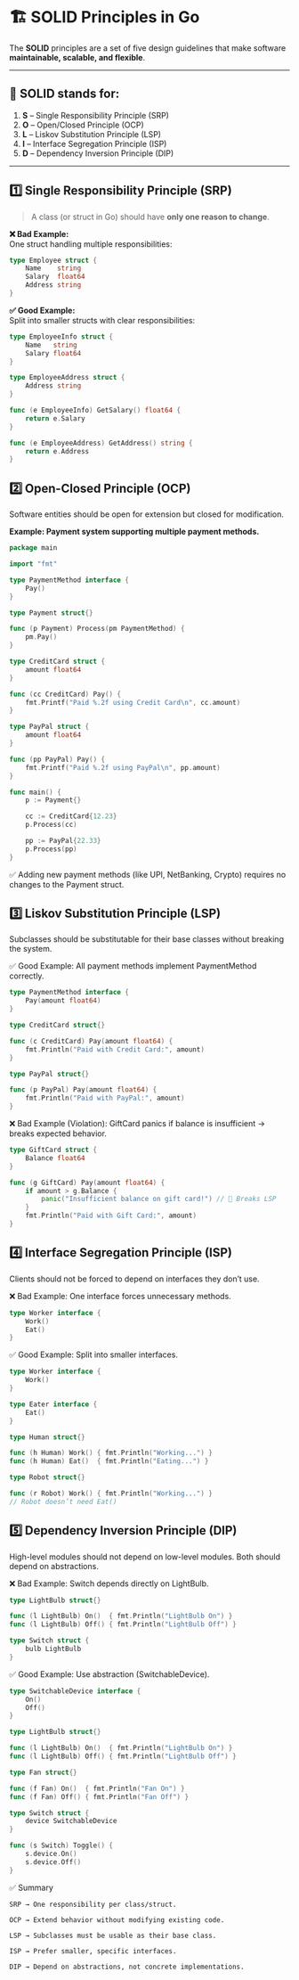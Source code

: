 # 🏗️ SOLID Principles in Go

The **SOLID** principles are a set of five design guidelines that make software **maintainable, scalable, and flexible**.  

---

## 📌 SOLID stands for:

1. **S** – Single Responsibility Principle (SRP)  
2. **O** – Open/Closed Principle (OCP)  
3. **L** – Liskov Substitution Principle (LSP)  
4. **I** – Interface Segregation Principle (ISP)  
5. **D** – Dependency Inversion Principle (DIP)  

---

## 1️⃣ Single Responsibility Principle (SRP)

> A class (or struct in Go) should have **only one reason to change**.  

**❌ Bad Example:**  
One struct handling multiple responsibilities:  

```go
type Employee struct {
    Name    string
    Salary  float64
    Address string
}
```


**✅ Good Example:**  
Split into smaller structs with clear responsibilities:
```go
type EmployeeInfo struct {
    Name   string
    Salary float64
}

type EmployeeAddress struct {
    Address string
}

func (e EmployeeInfo) GetSalary() float64 {
    return e.Salary
}

func (e EmployeeAddress) GetAddress() string {
    return e.Address
}
```



## 2️⃣ Open-Closed Principle (OCP)

Software entities should be open for extension but closed for modification.

**Example: Payment system supporting multiple payment methods.**

```go
package main

import "fmt"

type PaymentMethod interface {
    Pay()
}

type Payment struct{}

func (p Payment) Process(pm PaymentMethod) {
    pm.Pay()
}

type CreditCard struct {
    amount float64
}

func (cc CreditCard) Pay() {
    fmt.Printf("Paid %.2f using Credit Card\n", cc.amount)
}

type PayPal struct {
    amount float64
}

func (pp PayPal) Pay() {
    fmt.Printf("Paid %.2f using PayPal\n", pp.amount)
}

func main() {
    p := Payment{}

    cc := CreditCard{12.23}
    p.Process(cc)

    pp := PayPal{22.33}
    p.Process(pp)
}
```

✅ Adding new payment methods (like UPI, NetBanking, Crypto) requires no changes to the Payment struct.

## 3️⃣ Liskov Substitution Principle (LSP)

Subclasses should be substitutable for their base classes without breaking the system.

✅ Good Example:
All payment methods implement PaymentMethod correctly.

```go
type PaymentMethod interface {
    Pay(amount float64)
}

type CreditCard struct{}

func (c CreditCard) Pay(amount float64) {
    fmt.Println("Paid with Credit Card:", amount)
}

type PayPal struct{}

func (p PayPal) Pay(amount float64) {
    fmt.Println("Paid with PayPal:", amount)
}
```


❌ Bad Example (Violation):
GiftCard panics if balance is insufficient → breaks expected behavior.
```go
type GiftCard struct {
    Balance float64
}

func (g GiftCard) Pay(amount float64) {
    if amount > g.Balance {
        panic("Insufficient balance on gift card!") // 🚨 Breaks LSP
    }
    fmt.Println("Paid with Gift Card:", amount)
}
```
## 4️⃣ Interface Segregation Principle (ISP)

Clients should not be forced to depend on interfaces they don’t use.

❌ Bad Example: One interface forces unnecessary methods.

```go
type Worker interface {
    Work()
    Eat()
}
```

✅ Good Example: Split into smaller interfaces.

```go
type Worker interface {
    Work()
}

type Eater interface {
    Eat()
}

type Human struct{}

func (h Human) Work() { fmt.Println("Working...") }
func (h Human) Eat()  { fmt.Println("Eating...") }

type Robot struct{}

func (r Robot) Work() { fmt.Println("Working...") }
// Robot doesn’t need Eat()
```

## 5️⃣ Dependency Inversion Principle (DIP)

High-level modules should not depend on low-level modules. Both should depend on abstractions.

❌ Bad Example: Switch depends directly on LightBulb.
```go
type LightBulb struct{}

func (l LightBulb) On()  { fmt.Println("LightBulb On") }
func (l LightBulb) Off() { fmt.Println("LightBulb Off") }

type Switch struct {
    bulb LightBulb
}
```


✅ Good Example: Use abstraction (SwitchableDevice).

```go
type SwitchableDevice interface {
    On()
    Off()
}

type LightBulb struct{}

func (l LightBulb) On()  { fmt.Println("LightBulb On") }
func (l LightBulb) Off() { fmt.Println("LightBulb Off") }

type Fan struct{}

func (f Fan) On()  { fmt.Println("Fan On") }
func (f Fan) Off() { fmt.Println("Fan Off") }

type Switch struct {
    device SwitchableDevice
}

func (s Switch) Toggle() {
    s.device.On()
    s.device.Off()
}
```

✅ Summary

    SRP → One responsibility per class/struct.

    OCP → Extend behavior without modifying existing code.

    LSP → Subclasses must be usable as their base class.

    ISP → Prefer smaller, specific interfaces.

    DIP → Depend on abstractions, not concrete implementations.